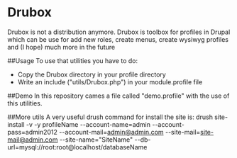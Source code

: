 Drubox
======

Drubox is not a distribution anymore. Drubox is toolbox for profiles in Drupal which can be use for add new roles, create menus, create wysiwyg profiles and (I hope) much more in the future

##Usage
To use that utilities you have to do: 
* Copy the Drubox directory in your profile directory
* Write an include ("utils/Drubox.php") in your module.profile file

##Demo
In this repository cames a file called "demo.profile" with the use of this utilities.

##More utils
A very useful drush command for install the site is:
drush site-install -v -y profileName --account-name=admin --account-pass=admin2012 --account-mail=admin@admin.com --site-mail=site-mail@admin.com --site-name="SiteName" --db-url=mysql://root:root@localhost/databaseName
